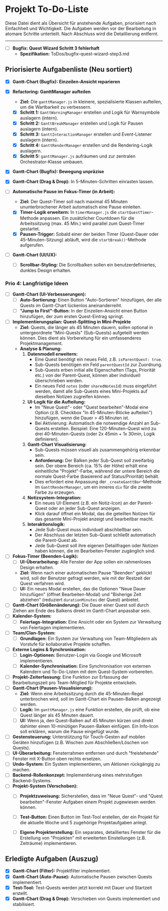 # Projekt To-Do-Liste

Diese Datei dient als Übersicht für anstehende Aufgaben, priorisiert nach Einfachheit und Wichtigkeit. Die Aufgaben werden vor der Bearbeitung in atomare Schritte unterteilt. Nach Abschluss wird die Detaillierung entfernt.

---

- [ ] **Bugfix: Quest Wizard Schritt 3 fehlerhaft**
  - **Spezifikation:** ToDos/bugfix-quest-wizard-step3.md

## Priorisierte Aufgabenliste (Neu sortiert)
- [x] **Gantt-Chart (Bugfix): Einzeilen-Ansicht reparieren**
- [x] **Refactoring: GanttManager aufteilen**
    - **Ziel:** Die `ganttManager.js` in kleinere, spezialisierte Klassen aufteilen, um die Wartbarkeit zu verbessern.
    - [x] **Schritt 1:** `GanttWarningManager` erstellen und Logik für Warnsymbole auslagern (intern).
    - [x] **Schritt 2:** `GanttBreakManager` erstellen und Logik für Pausen auslagern (intern).
    - [x] **Schritt 3:** `GanttInteractionManager` erstellen und Event-Listener auslagern (intern).
    - [x] **Schritt 4:** `GanttRenderManager` erstellen und die Rendering-Logik auslagern.
    - [x] **Schritt 5:** `ganttManager.js` aufräumen und zur zentralen Orchestrator-Klasse umbauen.
- [x] **Gantt-Chart (Bugfix): Bewegung unpräzise**

- [x] **Gantt-Chart (Drag & Drop):** In 5-Minuten-Schritten einrasten lassen.
- [ ] **Automatische Pause im Fokus-Timer (in Arbeit):**
    - **Ziel:** Der Quest-Timer soll nach maximal 45 Minuten ununterbrochener Arbeit automatisch eine Pause einleiten.
    - [x] **Timer-Logik erweitern:** In `timerManager.js` die `startQuestTimer`-Methode anpassen. Ein zusätzlicher Countdown für die Arbeitssitzung (max. 45 Min.) wird parallel zum Quest-Timer gestartet.
    - [x] **Pausen-Trigger:** Sobald einer der beiden Timer (Quest-Dauer oder 45-Minuten-Sitzung) abläuft, wird die `startBreak()`-Methode aufgerufen.

- [ ] **Gantt-Chart (UI/UX):**
    - [ ] **Scrollbar-Styling:** Die Scrollbalken sollen ein benutzerdefiniertes, dunkles Design erhalten.

### Prio 4: Langfristige Ideen
- [ ] **Gantt-Chart (UI-Verbesserungen):**
    - [ ] **Auto-Sortierung:** Einen Button "Auto-Sortieren" hinzufügen, der alle Quests im Gantt-Chart lückenlos aneinanderreiht.
    - [ ] **"Jump to First"-Button:** In der Einzeilen-Ansicht einen Button hinzufügen, der zum ersten Quest-Eintrag springt.
- [ ] **Implementierungsplan: Quest-Splitting in Mini-Projekte**
    - **Ziel:** Quests, die länger als 45 Minuten dauern, sollen optional in untergeordnete "Mini-Quests" (Sub-Quests) aufgeteilt werden können. Dies dient als Vorbereitung für ein umfassenderes Projektmanagement.
    - **Analyse & Planung:**
        1.  **Datenmodell erweitern:**
            - Eine Quest benötigt ein neues Feld, z.B. `isParentQuest: true`.
            - Sub-Quests benötigen ein Feld `parentQuestId` zur Zuordnung.
            - Sub-Quests erben initial alle Eigenschaften (Tags, Priorität etc.) von der Parent-Quest, können aber individuell überschrieben werden.
            - Ein neues Feld `notes` (oder `sharedNotesId`) muss eingeführt werden, damit alle Sub-Quests eines Mini-Projekts auf dieselben Notizen zugreifen können.
        2.  **UI-Logik für die Aufteilung:**
            - Im "Neue Quest"- oder "Quest bearbeiten"-Modal eine Option (z.B. Checkbox "In 45-Minuten-Blöcke aufteilen") hinzufügen, wenn die Dauer > 45 Minuten ist.
            - Bei Aktivierung: Automatisch die notwendige Anzahl an Sub-Quests erstellen. Beispiel: Eine 120-Minuten-Quest wird zu drei 40-Minuten-Quests (oder 2x 45min + 1x 30min, Logik definieren).
        3.  **Gantt-Chart Visualisierung:**
            - Sub-Quests müssen visuell als zusammengehörig erkennbar sein.
            - **Anforderung:** Der Balken jeder Sub-Quest soll zweifarbig sein. Der obere Bereich (ca. 15% der Höhe) erhält eine einheitliche "Projekt"-Farbe, während der untere Bereich die normale Quest-Farbe (basierend auf Status/Priorität) behält.
            - Dies erfordert eine Anpassung der `_createGanttBar`-Methode im `GanttRenderManager`, um ein inneres `div` für die zweite Farbe zu erzeugen.
        4.  **Notizsystem-Integration:**
            - Ein neues UI-Element (z.B. ein Notiz-Icon) an der Parent-Quest oder an jeder Sub-Quest anzeigen.
            - Klick darauf öffnet ein Modal, das die geteilten Notizen für das gesamte Mini-Projekt anzeigt und bearbeitbar macht.
        5.  **Interaktionslogik:**
            - Jede Sub-Quest muss individuell abschließbar sein.
            - Der Abschluss der letzten Sub-Quest schließt automatisch die Parent-Quest ab.
            - Jede Sub-Quest soll ihre eigenen Detailfragen oder Notizen haben können, die im Bearbeiten-Fenster zugänglich sind.
- [ ] **Fokus-Timer (Beenden-Logik):**
    - [ ] **UI-Überarbeitung:** Alle Fenster der App sollen ein rahmenloses Design erhalten.
    - **Ziel:** Wenn nach einer automatischen Pause "Beenden" geklickt wird, soll der Benutzer gefragt werden, wie mit der Restzeit der Quest verfahren wird.
    - [ ] **UI:** Ein neues Modal erstellen, das die Optionen "Neue Dauer hinzufügen" (öffnet Bearbeiten-Modal) und "Bisherige Zeit abziehen" (reduziert `durationMinutes` der Quest) anbietet.
- [ ] **Gantt-Chart (Größenänderung):** Die Dauer einer Quest soll durch Ziehen am Ende des Balkens direkt im Gantt-Chart anpassbar sein.
- [ ] **Kalender-System:**
    - [ ] **Feiertags-Integration:** Eine Ansicht oder ein System zur Verwaltung von Feiertagen implementieren.
- [ ] **Team/Clan-System:**
    - [ ] **Grundlagen:** Ein System zur Verwaltung von Team-Mitgliedern als Vorstufe für kollaborative Projekte schaffen.
- [ ] **Externe Logins & Synchronisation:**
    - [ ] **Login-Optionen:** Benutzer-Login via Google und Microsoft implementieren.
    - [ ] **Kalender-Synchronisation:** Eine Synchronisation von externen Kalendern und To-Do-Listen mit dem Quest-System vorbereiten.
- [ ] **Projekt-Zeiterfassung:** Eine Funktion zur Erfassung der Bearbeitungszeit pro Team-Mitglied für Projekte entwickeln.
- [ ] **Gantt-Chart (Pausen-Visualisierung):**
    - **Ziel:** Wenn eine Arbeitssitzung durch die 45-Minuten-Regel unterbrochen wird, soll im Gantt-Chart ein Pausen-Balken angezeigt werden.
    - [ ] **Logik:** Im `ganttManager.js` eine Funktion erstellen, die prüft, ob eine Quest länger als 45 Minuten dauert.
    - [ ] **UI:** Wenn ja, den Quest-Balken auf 45 Minuten kürzen und direkt dahinter einen 10-minütigen Pausen-Balken einfügen. Ein Info-Icon soll erklären, warum die Pause eingefügt wurde.
- [ ] **Gestensteuerung:** Unterstützung für Touch-Gesten auf mobilen Geräten hinzufügen (z.B. Wischen zum Abschließen/Löschen von Quests).
- [ ] **UI-Überarbeitung:** Fensterrahmen entfernen und durch "freistehende" Fenster mit X-Button oben rechts ersetzen.
- [ ] **Undo-System:** Ein System implementieren, um Aktionen rückgängig zu machen.
- [ ] **Backend-Rollenkonzept:** Implementierung eines mehrstufigen Backend-Systems.
- [ ] **Projekt-System (Verschoben):**
    - [ ] **Projektzuweisung:** Sicherstellen, dass im "Neue Quest"- und "Quest bearbeiten"-Fenster Aufgaben einem Projekt zugewiesen werden können.
    - [ ] **Test-Button:** Einen Button im Test-Tool erstellen, der ein Projekt für die aktuelle Woche und 5 zugehörige Projektaufgaben anlegt.
    - [ ] **Eigene Projekterstellung:** Ein separates, detailliertes Fenster für die Erstellung von "Projekten" mit erweiterten Einstellungen (z.B. Zeiträume) implementieren.


## Erledigte Aufgaben (Auszug)
- [x] **Gantt-Chart (Filter):** Projektfilter implementiert.
- [x] **Gantt-Chart (Auto-Pause):** Automatische Pausen zwischen Quests implementiert.
- [x] **Test-Tool:** Test-Quests werden jetzt korrekt mit Dauer und Startzeit erstellt.
- [x] **Gantt-Chart (Drag & Drop):** Verschieben von Quests implementiert und stabilisiert.